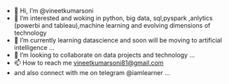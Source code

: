 - 👋 Hi, I’m @vineetkumarsoni
- 👀 I’m interested and woking in python, big data, sql,pyspark ,anlytics (powerbi and tableau),machine learning and evolving  dimensions of technology
- 🌱 I’m currently learning datascience and soon will be moving to artificial intelligence ...
- 💞️ I’m looking to collaborate on data projects and technology ...
- 📫 How to reach me vineetkumarsoni81@gmail.com
-  and also connect with me on telegram @iamlearner ...

<!---
vineetkumarsoni/vineetkumarsoni is a ✨ special ✨ repository because its `README.md` (this file) appears on your GitHub profile.
You can click the Preview link to take a look at your changes.
--->
